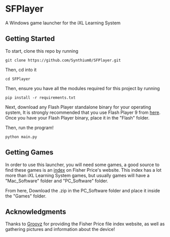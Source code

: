 
# SFPlayer
A Windows game launcher for the iXL Learning System
## Getting Started
To start, clone this repo by running
```
git clone https://github.com/Synthium0/SFPlayer.git
```
Then, cd into it
```
cd SFPlayer
```
Then, ensure you have all the modules required for this project by running
```
pip install -r requirements.txt
```
Next, download any Flash Player standalone binary for your operating system, It is strongly recommended that you use Flash Player 9 from [here](https://ia801806.us.archive.org/13/items/standaloneflashplayers/fp/fp_9/9.0.47.0/flashplayer9r47_win_standalone_debug.exe). Once you have your Flash Player binary, place it in the "Flash" folder.

Then, run the program!
```
python main.py
```
## Getting Games
In order to use this launcher, you will need some games, a good source to find these games is an [index](https://fpconnect.fisher-price.com/dssupdate/) on Fisher Price's website. This index has a lot more than iXL Learning System games, but usually games will have a "Mac_Software" folder and "PC_Software" folder.

From here, Download the .zip in the PC_Software folder and place it inside the "Games" folder.
## Acknowledgments
Thanks to [Groovz](https://www.youtube.com/channel/UCqcXpzBPk5JbYmW92IHBg3A) for providing the Fisher Price file index website, as well as gathering pictures and information about the device!
